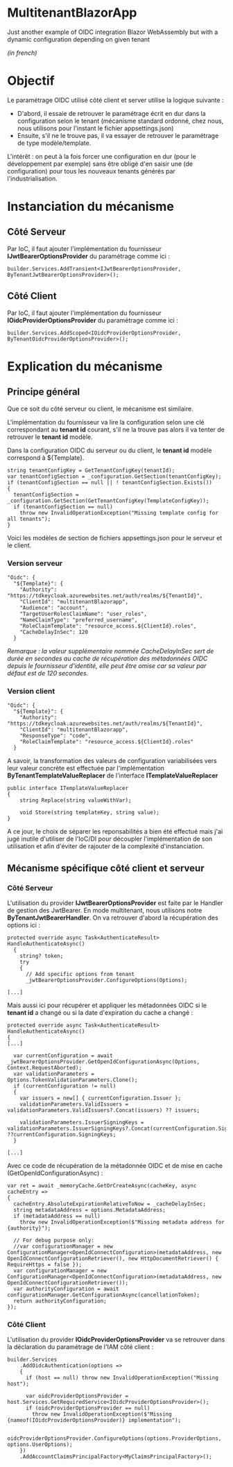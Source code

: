 # MultitenantBlazorApp

Just another example of OIDC integration Blazor WebAssembly but with a dynamic configuration depending on given tenant

_(in french)_

# Objectif

Le paramétrage OIDC utilisé côté client et server utilise la logique suivante :
- D'abord, il essaie de retrouver le paramétrage écrit en dur dans la configuration selon le tenant (mécanisme standard ordonné, chez nous, nous utilisons pour l'instant le fichier appsettings.json)
- Ensuite, s'il ne le trouve pas, il va essayer de retrouver le paramétrage de type modèle/template.

L'intérêt : on peut à la fois forcer une configuration en dur (pour le développement par exemple) sans être obligé d'en saisir une (de configuration) pour tous les nouveaux tenants générés par l'industrialisation.

# Instanciation du mécanisme

## Côté Serveur

Par IoC, il faut ajouter l'implémentation du fournisseur **IJwtBearerOptionsProvider** du paramétrage comme ici :

```
builder.Services.AddTransient<IJwtBearerOptionsProvider, ByTenantJwtBearerOptionsProvider>();
```

## Côté Client

Par IoC, il faut ajouter l'implémentation du fournisseur **IOidcProviderOptionsProvider** du paramétrage comme ici :

```
builder.Services.AddScoped<IOidcProviderOptionsProvider, ByTenantOidcProviderOptionsProvider>();
```

# Explication du mécanisme

## Principe général

Que ce soit du côté serveur ou client, le mécanisme est similaire.

L'implémentation du fournisseur va lire la configuration selon une clé correspondant au **tenant id** courant, s'il ne la trouve pas alors il va tenter de retrouver le **tenant id** modèle.

Dans la configuration OIDC du serveur ou du client, le **tenant id** modèle correspond à ${Template}.

```
string tenantConfigKey = GetTenantConfigKey(tenantId);
var tenantConfigSection = _configuration.GetSection(tenantConfigKey);
if (tenantConfigSection == null || ! tenantConfigSection.Exists())
{
  tenantConfigSection = _configuration.GetSection(GetTenantConfigKey(TemplateConfigKey));
  if (tenantConfigSection == null)
    throw new InvalidOperationException("Missing template config for all tenants");
}
```

Voici les modèles de section de fichiers appsettings.json pour le serveur et le client.

### Version serveur

```
"Oidc": {
  "${Template}": {
    "Authority": "https://tdkeycloak.azurewebsites.net/auth/realms/${TenantId}",
    "ClientId": "multitenantBlazorapp",
    "Audience": "account",
    "TargetUserRolesClaimName": "user_roles",
    "NameClaimType": "preferred_username",
    "RoleClaimTemplate": "resource_access.${ClientId}.roles",
    "CacheDelayInSec": 120
  }
```

_Remarque : la valeur supplémentaire nommée CacheDelayInSec sert de durée en secondes au cache de récupération des métadonnées OIDC depuis le fournisseur d'identité, elle peut être omise car sa valeur par défaut est de 120 secondes._

### Version client

```
"Oidc": {
  "${Template}": {
    "Authority": "https://tdkeycloak.azurewebsites.net/auth/realms/${TenantId}",
    "ClientId": "multitenantBlazorapp",
    "ResponseType": "code",
    "RoleClaimTemplate": "resource_access.${ClientId}.roles"
  }
```

A savoir, la transformation des valeurs de configuration variabilisées vers leur valeur concrète est effectuée par l'implémentation **ByTenantTemplateValueReplacer** de l'interface **ITemplateValueReplacer**

```
public interface ITemplateValueReplacer
{
    string Replace(string valueWithVar);

    void Store(string templateKey, string value);
}
```

A ce jour, le choix de séparer les reponsabilités a bien été effectué mais j'ai jugé inutile d'utiliser de l'IoC/DI pour découpler l'implémentation de son utilisation et afin d'éviter de rajouter de la complexité d'instanciation.

## Mécanisme spécifique côté client et serveur

### Côté Serveur

L'utilisation du provider **IJwtBearerOptionsProvider** est faite par le Handler de gestion des JwtBearer. En mode multitenant, nous utilisons notre **ByTenantJwtBearerHandler**. On va retrouver d'abord la récupération des options ici :

```
protected override async Task<AuthenticateResult> HandleAuthenticateAsync()
  {
    string? token;
    try
    {
      // Add specific options from tenant
      _jwtBearerOptionsProvider.ConfigureOptions(Options);

[...]
```

Mais aussi ici pour récupérer et appliquer les métadonnées OIDC si le **tenant id** a changé ou si la date d'expiration du cache a changé :

```
protected override async Task<AuthenticateResult> HandleAuthenticateAsync()
{
[...]

  var currentConfiguration = await _jwtBearerOptionsProvider.GetOpenIdConfigurationAsync(Options, Context.RequestAborted);
  var validationParameters = Options.TokenValidationParameters.Clone();
  if (currentConfiguration != null)
  {
    var issuers = new[] { currentConfiguration.Issuer };
    validationParameters.ValidIssuers = validationParameters.ValidIssuers?.Concat(issuers) ?? issuers;

    validationParameters.IssuerSigningKeys = validationParameters.IssuerSigningKeys?.Concat(currentConfiguration.SigningKeys) ??currentConfiguration.SigningKeys;
  }

[...]
```

Avec ce code de récupération de la métadonnée OIDC et de mise en cache (GetOpenIdConfigurationAsync) :

```
var ret = await _memoryCache.GetOrCreateAsync(cacheKey, async cacheEntry =>
{
  cacheEntry.AbsoluteExpirationRelativeToNow = _cacheDelayInSec;
  string metadataAddress = options.MetadataAddress;
  if (metadataAddress == null)
    throw new InvalidOperationException($"Missing metadata address for {authority}");

  // For debug purpose only:        
  //var configurationManager = new ConfigurationManager<OpenIdConnectConfiguration>(metadataAddress, new OpenIdConnectConfigurationRetriever(), new HttpDocumentRetriever() { RequireHttps = false });
  var configurationManager = new ConfigurationManager<OpenIdConnectConfiguration>(metadataAddress, new OpenIdConnectConfigurationRetriever());
  var authorityConfiguration = await configurationManager.GetConfigurationAsync(cancellationToken);
  return authorityConfiguration;
});
```

### Côté Client

L'utilisation du provider **IOidcProviderOptionsProvider** va se retrouver dans la déclaration du paramétrage de l'IAM côté client :

```
builder.Services
    .AddOidcAuthentication(options =>
    {
      if (host == null) throw new InvalidOperationException("Missing host");

      var oidcProviderOptionsProvider = host.Services.GetRequiredService<IOidcProviderOptionsProvider>();
      if (oidcProviderOptionsProvider == null)
        throw new InvalidOperationException($"Missing {nameof(IOidcProviderOptionsProvider)} implementation");

      oidcProviderOptionsProvider.ConfigureOptions(options.ProviderOptions, options.UserOptions);       
    })
    .AddAccountClaimsPrincipalFactory<MyClaimsPrincipalFactory>();
```

